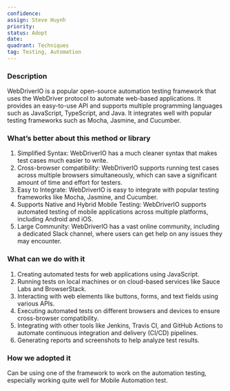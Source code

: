 ```yaml
---
confidence: 
assign: Steve Huynh
priority: 
status: Adopt
date: 
quadrant: Techniques
tag: Testing, Automation
---
```


<!-- table_of_contents fc4435a9-fd57-4b59-825e-acd20809a379 -->

### Description

WebDriverIO is a popular open-source automation testing framework that uses the WebDriver protocol to automate web-based applications. It provides an easy-to-use API and supports multiple programming languages such as JavaScript, TypeScript, and Java. It integrates well with popular testing frameworks such as Mocha, Jasmine, and Cucumber.

### What’s better about this method or library

1. Simplified Syntax: WebDriverIO has a much cleaner syntax that makes test cases much easier to write.
1. Cross-browser compatibility: WebDriverIO supports running test cases across multiple browsers simultaneously, which can save a significant amount of time and effort for testers.
1. Easy to Integrate: WebDriverIO is easy to integrate with popular testing frameworks like Mocha, Jasmine, and Cucumber.
1. Supports Native and Hybrid Mobile Testing: WebDriverIO supports automated testing of mobile applications across multiple platforms, including Android and iOS.
1. Large Community: WebDriverIO has a vast online community, including a dedicated Slack channel, where users can get help on any issues they may encounter.

### What can we do with it

1. Creating automated tests for web applications using JavaScript.
1. Running tests on local machines or on cloud-based services like Sauce Labs and BrowserStack.
1. Interacting with web elements like buttons, forms, and text fields using various APIs.
1. Executing automated tests on different browsers and devices to ensure cross-browser compatibility.
1. Integrating with other tools like Jenkins, Travis CI, and GitHub Actions to automate continuous integration and delivery (CI/CD) pipelines.
1. Generating reports and screenshots to help analyze test results.

### How we adopted it

Can be using one of the framework to work on the automation testing, especially working quite well for Mobile Automation test.

<!-- child_database d645bd48-f325-4ac1-a6a5-b6bd8fa63afb -->
